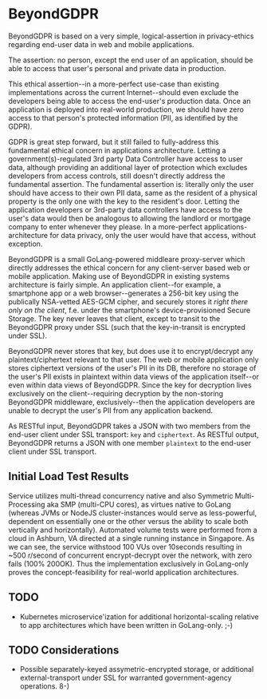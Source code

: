 # BeyondGDPR

BeyondGDPR is based on a very simple, logical-assertion in privacy-ethics regarding end-user data in web and mobile applications.

The assertion: no person, except the end user of an application, should be able to access that user's personal and private data in production. 

This ethical assertion--in a more-perfect use-case than existing implementations across the current Internet--should even exclude the developers being able to access the end-user's production data. Once an application is deployed into real-world production, we should have zero access to that person's protected information (PII, as identified by the GDPR).

GDPR is great step forward, but it still failed to fully-address this fundamental ethical concern in applications architecture. Letting a government(s)-regulated 3rd party Data Controller have access to user data, although providing an additional layer of protection which excludes developers from access controls, still doesn't directly address the fundamental assertion. The fundamental assertion is: literally only the user should have access to their own PII data, same as the resident of a physical property is the only one with the key to the resident's door. Letting the application developers or 3rd-party data controllers have access to the user's data would then be analogous to allowing the landlord or mortgage company to enter whenever they please. In a more-perfect applications-architecture for data privacy, only the user would have that access, without exception.

BeyondGDPR is a small GoLang-powered middleare proxy-server which directly addresses the ethical concern for any client-server based web or mobile application. Making use of BeyondGDPR in existing systems architecture is fairly simple. An application client--for example, a smartphone app or a web browser--generates a 256-bit key using the publically NSA-vetted AES-GCM cipher, and securely stores it *right there only on the client*, f.e. under the smartphone's device-provisioned Secure Storage. The key never leaves that client, except to transit to the BeyondGDPR proxy under SSL (such that the key-in-transit is encrypted under SSL). 

BeyondGDPR never stores that key, but does use it to encrypt/decrypt any plaintext/ciphertext relevant to that user. The web or mobile application only stores ciphertext versions of the user's PII in its DB, therefore no storage of the user's PII exists in plaintext within data views of the application itself--or even within data views of BeyondGDPR. Since the key for decryption lives exclusively on the client--requiring decryption by the non-storing BeyondGDPR middleware, exclusively--then the application developers are unable to decrypt the user's PII from any application backend.

As RESTful input, BeyondGDPR takes a JSON with two members from the end-user client under SSL transport: `key` and `ciphertext`. As RESTful output, BeyondGDPR returns a JSON with one member `plaintext` to the end-user client under SSL transport.  

## Initial Load Test Results

Service utilizes multi-thread concurrency native and also Symmetric Multi-Processing aka SMP (multi-CPU cores), as virtues native to GoLang (whereas JVMs or NodeJS cluster-instances would serve as less-powerful, dependent on essentially one or the other versus the ability to scale both vertically and horizontally). Automated volume tests were performed from a cloud in Ashburn, VA directed at a single running instance in Singapore. As we can see, the service withstood 100 VUs over 10seconds resulting in ~500 r/second of concurrent encrypt-decrypt over the network, with zero fails (100% 200OK). Thus the implementation exclusively in GoLang-only proves the concept-feasibility for real-world application architectures.

## TODO

- Kubernetes microservice'ization for additional horizontal-scaling relative to app architectures which have been written in GoLang-only. ;-)

## TODO Considerations

- Possible separately-keyed assymetric-encrypted storage, or additional external-transport under SSL for warranted government-agency operations. 8-)
